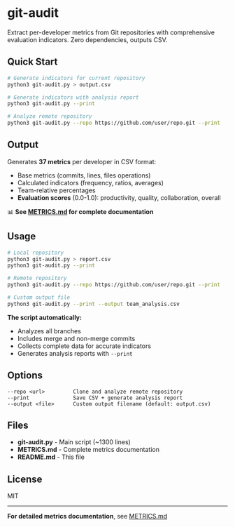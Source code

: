 # git-audit

Extract per-developer metrics from Git repositories with comprehensive evaluation indicators. Zero dependencies, outputs CSV.

## Quick Start

```bash
# Generate indicators for current repository
python3 git-audit.py > output.csv

# Generate indicators with analysis report
python3 git-audit.py --print

# Analyze remote repository
python3 git-audit.py --repo https://github.com/user/repo.git --print
```

## Output

Generates **37 metrics** per developer in CSV format:

- Base metrics (commits, lines, files operations)
- Calculated indicators (frequency, ratios, averages)
- Team-relative percentages
- **Evaluation scores** (0.0-1.0): productivity, quality, collaboration, overall

📊 **See [METRICS.md](METRICS.md) for complete documentation**

## Usage

```bash
# Local repository
python3 git-audit.py > report.csv
python3 git-audit.py --print

# Remote repository
python3 git-audit.py --repo https://github.com/user/repo.git --print

# Custom output file
python3 git-audit.py --print --output team_analysis.csv
```

**The script automatically:**
- Analyzes all branches
- Includes merge and non-merge commits
- Collects complete data for accurate indicators
- Generates analysis reports with `--print`

## Options

```
--repo <url>         Clone and analyze remote repository
--print              Save CSV + generate analysis report
--output <file>      Custom output filename (default: output.csv)
```

## Files

- **git-audit.py** - Main script (~1300 lines)
- **METRICS.md** - Complete metrics documentation
- **README.md** - This file

## License

MIT

---

**For detailed metrics documentation**, see [METRICS.md](METRICS.md)
